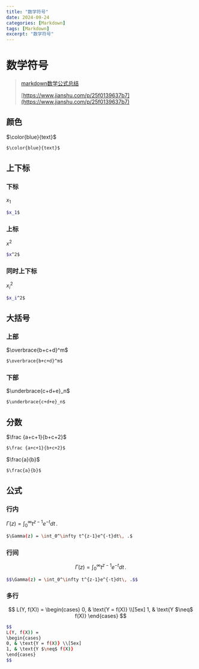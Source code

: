 ```yaml
---
title: "数学符号"
date: 2024-09-24
categories: [Markdown]
tags: [Markdown]
excerpt: "数学符号"
---
```


# 数学符号

> [markdown数学公式总结](https://zhuanlan.zhihu.com/p/357093758)
> 
> [https://www.jianshu.com/p/25f0139637b7](https://www.jianshu.com/p/25f0139637b7)

## 颜色

$\color{blue}{text}$

```sh
$\color{blue}{text}$
```

## 上下标

### 下标

$x_1$

```sh
$x_1$
```

### 上标

$x^2$

```sh
$x^2$
```

### 同时上下标

$x_i^2$

```sh
$x_i^2$
```

## 大括号

### 上部

$\overbrace{b+c+d}^m$

```sh
$\overbrace{b+c+d}^m$
```

### 下部

$\underbrace{c+d+e}_n$

```sh
$\underbrace{c+d+e}_n$
```

## 分数

$\frac {a+c+1}{b+c+2}$

```sh
$\frac {a+c+1}{b+c+2}$
```

$\frac{a}{b}$

```sh
$\frac{a}{b}$
```

## 公式

### 行内

$\Gamma(z) = \int_0^\infty t^{z-1}e^{-t}dt\, .$

```sh
$\Gamma(z) = \int_0^\infty t^{z-1}e^{-t}dt\, .$
```

### 行间

$$\Gamma(z) = \int_0^\infty t^{z-1}e^{-t}dt\, .$$

```sh
$$\Gamma(z) = \int_0^\infty t^{z-1}e^{-t}dt\, .$$
```

### 多行

$$
L(Y, f(X)) =
\begin{cases}
0, & \text{Y = f(X)} \\[5ex]
1, & \text{Y $\neq$ f(X)}
\end{cases}
$$

```sh
$$
L(Y, f(X)) =
\begin{cases}
0, & \text{Y = f(X)} \\[5ex]
1, & \text{Y $\neq$ f(X)}
\end{cases}
$$
```